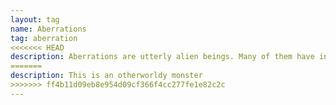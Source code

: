 ```yaml
---
layout: tag
name: Aberrations
tag: aberration
<<<<<<< HEAD
description: Aberrations are utterly alien beings. Many of them have innate magical abilities drawn from the creature’s alien mind rather than the mystical forces of the world.
=======
description: This is an otherworldy monster
>>>>>>> ff4b11d09eb8e954d09cf366f4cc277fe1e82c2c
---
```

